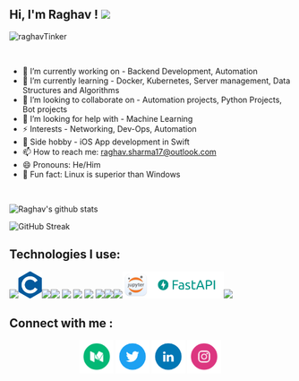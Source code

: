 ## Hi, I'm Raghav ! <img src="https://raw.githubusercontent.com/MartinHeinz/MartinHeinz/master/wave.gif" width="30px">

<p align="left"> <img src="https://komarev.com/ghpvc/?username=raghavTinker" alt="raghavTinker" /> </p>

<br>

- 🔭 I’m currently working on - Backend Development, Automation
- 🌱 I’m currently learning - Docker, Kubernetes, Server management, Data Structures and Algorithms
- 👯 I’m looking to collaborate on - Automation projects, Python Projects, Bot projects
- 🤔 I’m looking for help with - Machine Learning
- ⚡️  Interests - Networking, Dev-Ops, Automation
- 🍪 Side hobby - iOS App development in Swift
- 📫 How to reach me: raghav.sharma17@outlook.com
- 😄 Pronouns: He/Him
- 🥠 Fun fact: Linux is superior than Windows
<br>

![Raghav's github stats](https://github-readme-stats.vercel.app/api?username=raghavTinker&count_private=true&include_all_commits=true&theme=nightowl)


![GitHub Streak](https://github-readme-streak-stats.herokuapp.com?user=raghavTinker&theme=nightowl)

<!--
<img alt="Top Langs" width="495px" src="https://github-readme-stats.vercel.app/api/top-langs/?username=raghavTinker&layout=compact&theme=nightowl" href="https://github.com/raghavTinker"/> !-->
## Technologies I use:
 <img src="https://img.icons8.com/color/48/000000/c-plus-plus-logo.png"/><img src="Logos/c_colored.png" height="48px"><img src="https://img.icons8.com/color/48/000000/python.png"/><img src="https://img.icons8.com/fluent/48/000000/swift.png"/> <img src="https://img.icons8.com/color/48/000000/linux.png"/>  <img src="https://img.icons8.com/fluent/48/000000/docker.png"/> <img src="https://img.icons8.com/fluent/48/000000/github.png"/> <img src="https://img.icons8.com/nolan/48/networking-manager.png"/><img src="https://img.icons8.com/color/48/000000/travis-ci.png"/><img src="https://img.icons8.com/plasticine/48/000000/bash.png"/><img src="Logos/jupyter.png" height="48px"><img src="Logos/logo-teal.png" height="48px"><img src="https://img.icons8.com/color/48/000000/django.png"/>


## Connect with me :
<p align="center">
<a href="https://medium.com/@raghav_tinker"><img src="https://github.com/aritraroy/social-icons/blob/master/medium-icon.png?raw=true" width="60"></a>
<a href="https://twitter.com/raghavTinker"><img src="https://github.com/aritraroy/social-icons/blob/master/twitter-icon.png?raw=true" width="60"></a>
<a href="www.linkedin.com/in/raghavTinker/"><img src="https://github.com/aritraroy/social-icons/blob/master/linkedin-icon.png?raw=true" width="60"></a>
<a href="https://www.instagram.com/raghav_tinker/"><img src="https://github.com/aritraroy/social-icons/blob/master/instagram-icon.png?raw=true" width="60"></a>
</p>
